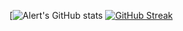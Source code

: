 [![Alert's GitHub stats](https://github-readme-stats.vercel.app/api?username=alertIaN&show_icons=true&theme=dark)
[![GitHub Streak](http://github-readme-streak-stats.herokuapp.com?user=alertIaN&theme=dark&date_format=j%20M%5B%20Y%5D)](https://git.io/streak-stats)

